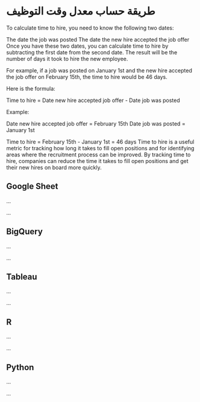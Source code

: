 #  طريقة حساب معدل وقت التوظيف
To calculate time to hire, you need to know the following two dates:

The date the job was posted
The date the new hire accepted the job offer
Once you have these two dates, you can calculate time to hire by subtracting the first date from the second date. The result will be the number of days it took to hire the new employee.

For example, if a job was posted on January 1st and the new hire accepted the job offer on February 15th, the time to hire would be 46 days.

Here is the formula:

Time to hire = Date new hire accepted job offer - Date job was posted

Example:

Date new hire accepted job offer = February 15th
Date job was posted = January 1st

Time to hire = February 15th - January 1st = 46 days
Time to hire is a useful metric for tracking how long it takes to fill open positions and for identifying areas where the recruitment process can be improved. By tracking time to hire, companies can reduce the time it takes to fill open positions and get their new hires on board more quickly.



## Google Sheet
...

...
## BigQuery
...

...
## Tableau 
...

...
## R
...

...
## Python
...

...
